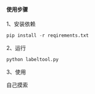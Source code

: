 #### 使用步骤

1、安装依赖

```python
pip install -r reqirements.txt
```

2、运行

```python
python labeltool.py
```

3、使用

自己摸索